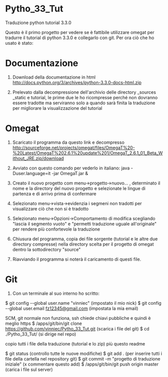 Pytho_33_Tut
============

Traduzione python tutorial 3.3.0


Questo è il primo progetto per vedere se è fattibile utilizzare omegat per tradurre il tutorial di python 3.3.0 e collegarlo con git.
Per ora ciò che ho usato è stato:

Documentazione
==============
1) Download della documentazione in html http://docs.python.org/3/archives/python-3.3.0-docs-html.zip

2) Prelevato dalla decompressione dell'archivio delle directory _sources _static e tutorial, le prime due le ho ricompresse perché non dovranno essere tradotte ma serviranno solo a quando sarà finita la traduzione per migliorare la visualizzazione del tutorial


Omegat
======
1) Scaricato il programma da questo link e decompresso http://sourceforge.net/projects/omegat/files/OmegaT%20-%20Latest/OmegaT%202.6.1%20update%201/OmegaT_2.6.1_01_Beta_Without_JRE.zip/download


2) Avviato con questo comando per vederlo in italiano: java -Duser.language=it -jar OmegaT.jar &

3) Creato il nuovo progetto com menu->progetto->nuovo... , determinato il nome e la directory del nuovo progetto e selezionate le lingue di partenza e di arrivo prima di confermare

4) Selezionato menu->vista->evidenzia i segmeni non tradotti per visualizzare ciò che non si è tradotto

5) Selezionato menu->Opzioni->Comportamento di modifica scegliando "lascia il segmento vuoto" e "permetti traduzione uguale all'originale" per rendere più confortevole la traduzione

6) Chiusura del programma, copia dei file sorgente (tutorial e le altre due directory compresse) nella directory scelta per il progetto di omegat dentro la sottodirectory "source"

7) Riavviando il programma si noterà il caricamento di questi file.


Git
===
1) Con un terminale al suo interno ho scritto:

$ git config --global user.name "vinniec" (impostato il mio nick)
$ git config --global user.email fz12345@gmail.com (impostata la mia email)

SCM, git normale non funziona, ssh chiede chiavi pubbliche e quindi è meglio https
$ /apps/git/bin/git clone https://github.com/vinniec/Pytho_33_Tut.git (scarica i file del git)
$ cd ./Pytho_33_Tut/ (si dirige nel repo)

copio tutti i file della traduzione (tutorial e lo zip) più questo readme

$ git status (controllo tutte le nuove modifiche)
$ git add . (per inserire tutti i file della cartella nel repository git)
$ git commit -m "progetto di traduzione iniziale" (x commentare questo add)
$ /apps/git/bin/git push origin master (carica i file sul server)
